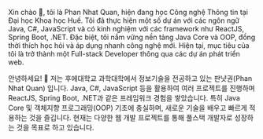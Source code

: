 Xin chào 👋, tôi là Phan Nhat Quan, hiện đang học Công nghệ Thông tin tại Đại học Khoa học Huế.
Tôi đã thực hiện một số dự án với các ngôn ngữ Java, C#, JavaScript và có kinh nghiệm với các framework như ReactJS, Spring Boot, .NET.
Đặc biệt, tôi nắm vững nền tảng Java Core và OOP, đồng thời thích học hỏi và áp dụng nhanh công nghệ mới.
Hiện tại, mục tiêu của tôi là trở thành một Full-stack Developer thông qua các dự án phát triển web.


안녕하세요! 👋 저는 후에대학교 과학대학에서 정보기술을 전공하고 있는 판냣권(Phan Nhat Quan) 입니다.
Java, C#, JavaScript 등을 활용하여 여러 프로젝트를 진행하며 ReactJS, Spring Boot, .NET과 같은 프레임워크 경험을 쌓았습니다.
특히 Java Core 및 객체지향 프로그래밍(OOP) 기초에 충실하며, 새로운 기술을 배우고 빠르게 적용하는 것을 즐깁니다.
현재는 다양한 웹 개발 프로젝트를 통해 풀스택 개발자로 성장하는 것을 목표로 하고 있습니다.
